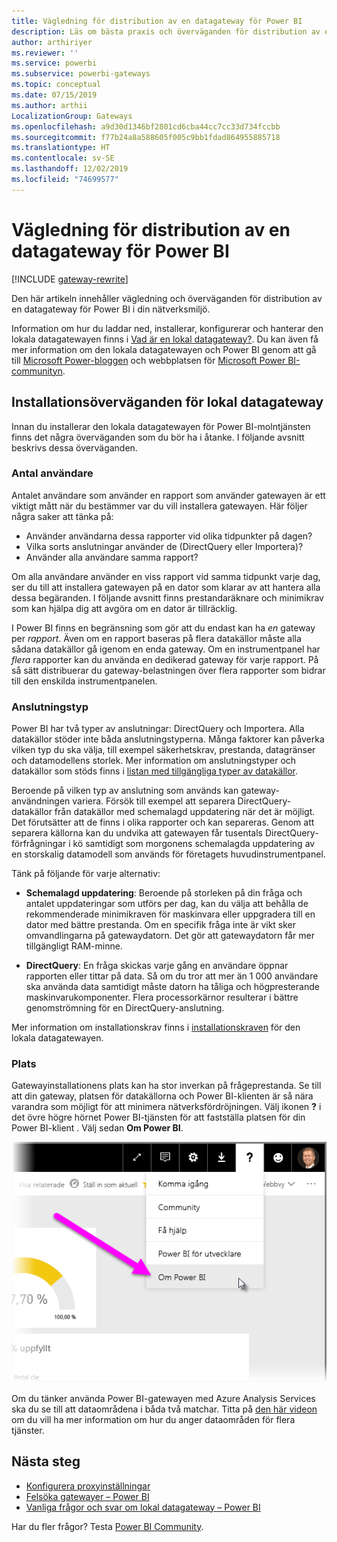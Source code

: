 ```yaml
---
title: Vägledning för distribution av en datagateway för Power BI
description: Läs om bästa praxis och överväganden för distribution av en gateway för Power BI.
author: arthiriyer
ms.reviewer: ''
ms.service: powerbi
ms.subservice: powerbi-gateways
ms.topic: conceptual
ms.date: 07/15/2019
ms.author: arthii
LocalizationGroup: Gateways
ms.openlocfilehash: a9d30d1346bf2801cd6cba44cc7cc33d734fccbb
ms.sourcegitcommit: f77b24a8a588605f005c9bb1fdad864955885718
ms.translationtype: HT
ms.contentlocale: sv-SE
ms.lasthandoff: 12/02/2019
ms.locfileid: "74699577"
---
```

# <a name="guidance-for-deploying-a-data-gateway-for-power-bi"></a>Vägledning för distribution av en datagateway för Power BI

[!INCLUDE [gateway-rewrite](includes/gateway-rewrite.md)]

Den här artikeln innehåller vägledning och överväganden för distribution av en datagateway för Power BI i din nätverksmiljö.

Information om hur du laddar ned, installerar, konfigurerar och hanterar den lokala datagatewayen finns i [Vad är en lokal datagateway?](/data-integration/gateway/service-gateway-onprem). Du kan även få mer information om den lokala datagatewayen och Power BI genom att gå till [Microsoft Power-bloggen](https://powerbi.microsoft.com/blog/) och webbplatsen för [Microsoft Power BI-communityn](https://community.powerbi.com/).

## <a name="installation-considerations-for-the-on-premises-data-gateway"></a>Installationsöverväganden för lokal datagateway

Innan du installerar den lokala datagatewayen för Power BI-molntjänsten finns det några överväganden som du bör ha i åtanke. I följande avsnitt beskrivs dessa överväganden.

### <a name="number-of-users"></a>Antal användare

Antalet användare som använder en rapport som använder gatewayen är ett viktigt mått när du bestämmer var du vill installera gatewayen. Här följer några saker att tänka på:

* Använder användarna dessa rapporter vid olika tidpunkter på dagen?
* Vilka sorts anslutningar använder de (DirectQuery eller Importera)?
* Använder alla användare samma rapport?

Om alla användare använder en viss rapport vid samma tidpunkt varje dag, ser du till att installera gatewayen på en dator som klarar av att hantera alla dessa begäranden. I följande avsnitt finns prestandaräknare och minimikrav som kan hjälpa dig att avgöra om en dator är tillräcklig.

I Power BI finns en begränsning som gör att du endast kan ha *en* gateway per *rapport*. Även om en rapport baseras på flera datakällor måste alla sådana datakällor gå igenom en enda gateway. Om en instrumentpanel har *flera* rapporter kan du använda en dedikerad gateway för varje rapport. På så sätt distribuerar du gateway-belastningen över flera rapporter som bidrar till den enskilda instrumentpanelen.

### <a name="connection-type"></a>Anslutningstyp

Power BI har två typer av anslutningar: DirectQuery och Importera. Alla datakällor stöder inte båda anslutningstyperna. Många faktorer kan påverka vilken typ du ska välja, till exempel säkerhetskrav, prestanda, datagränser och datamodellens storlek. Mer information om anslutningstyper och datakällor som stöds finns i [listan med tillgängliga typer av datakällor](service-gateway-data-sources.md#list-of-available-data-source-types).

Beroende på vilken typ av anslutning som används kan gateway-användningen variera. Försök till exempel att separera DirectQuery-datakällor från datakällor med schemalagd uppdatering när det är möjligt. Det förutsätter att de finns i olika rapporter och kan separeras. Genom att separera källorna kan du undvika att gatewayen får tusentals DirectQuery-förfrågningar i kö samtidigt som morgonens schemalagda uppdatering av en storskalig datamodell som används för företagets huvudinstrumentpanel. 

Tänk på följande för varje alternativ:

* **Schemalagd uppdatering**: Beroende på storleken på din fråga och antalet uppdateringar som utförs per dag, kan du välja att behålla de rekommenderade minimikraven för maskinvara eller uppgradera till en dator med bättre prestanda. Om en specifik fråga inte är vikt sker omvandlingarna på gatewaydatorn. Det gör att gatewaydatorn får mer tillgängligt RAM-minne.

* **DirectQuery**: En fråga skickas varje gång en användare öppnar rapporten eller tittar på data. Så om du tror att mer än 1 000 användare ska använda data samtidigt måste datorn ha tåliga och högpresterande maskinvarukomponenter. Flera processorkärnor resulterar i bättre genomströmning för en DirectQuery-anslutning.

Mer information om installationskrav finns i [installationskraven](/data-integration/gateway/service-gateway-install#requirements) för den lokala datagatewayen.

### <a name="location"></a>Plats

Gatewayinstallationens plats kan ha stor inverkan på frågeprestanda. Se till att din gateway, platsen för datakällorna och Power BI-klienten är så nära varandra som möjligt för att minimera nätverksfördröjningen. Välj ikonen **?** i det övre högre hörnet Power BI-tjänsten för att fastställa platsen för din Power BI-klient . Välj sedan **Om Power BI**.

![Fastställa platsen för din Power BI-klientorganisation](media/service-gateway-deployment-guidance/powerbi-gateway-deployment-guidance_02.png)

Om du tänker använda Power BI-gatewayen med Azure Analysis Services ska du se till att dataområdena i båda två matchar. Titta på [den här videon](https://guyinacube.com/2018/01/power-bi-azure-analysis-services-gateway-data-region/) om du vill ha mer information om hur du anger dataområden för flera tjänster.

## <a name="next-steps"></a>Nästa steg

* [Konfigurera proxyinställningar](/data-integration/gateway/service-gateway-proxy)  
* [Felsöka gatewayer – Power BI](service-gateway-onprem-tshoot.md)  
* [Vanliga frågor och svar om lokal datagateway – Power BI](service-gateway-power-bi-faq.md)  

Har du fler frågor? Testa [Power BI Community](https://community.powerbi.com/).

